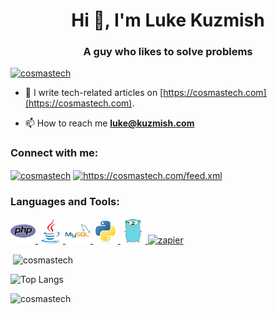 <h1 align="center">Hi 👋, I'm Luke Kuzmish</h1>
<h3 align="center">A guy who likes to solve problems</h3>

<p align="left"> <a href="https://twitter.com/cosmastech" target="blank"><img src="https://img.shields.io/twitter/follow/cosmastech?logo=twitter&style=for-the-badge" alt="cosmastech" /></a> </p>

- 📝 I write tech-related articles on [https://cosmastech.com](https://cosmastech.com).

- 📫 How to reach me **luke@kuzmish.com**

<h3 align="left">Connect with me:</h3>
<p align="left">
<a href="https://twitter.com/cosmastech" target="blank"><img align="center" src="https://raw.githubusercontent.com/rahuldkjain/github-profile-readme-generator/master/src/images/icons/Social/twitter.svg" alt="cosmastech" height="30" width="40" /></a>
<a href="https://cosmastech.com/feed.xml" target="blank"><img align="center" src="https://raw.githubusercontent.com/rahuldkjain/github-profile-readme-generator/master/src/images/icons/Social/rss.svg" alt="https://cosmastech.com/feed.xml" height="30" width="40" /></a>
</p>

<h3 align="left">Languages and Tools:</h3>
<p align="left"><a href="https://www.php.net" target="_blank" rel="noreferrer"> <img src="https://raw.githubusercontent.com/devicons/devicon/master/icons/php/php-original.svg" alt="php" width="40" height="40"/> </a> <a href="https://www.java.com" target="_blank" rel="noreferrer"> <img src="https://raw.githubusercontent.com/devicons/devicon/master/icons/java/java-original.svg" alt="java" width="40" height="40"/> </a> <a href="https://www.mysql.com/" target="_blank" rel="noreferrer"> <img src="https://raw.githubusercontent.com/devicons/devicon/master/icons/mysql/mysql-original-wordmark.svg" alt="mysql" width="40" height="40"/> </a> <a href="https://python.org" target="_blank" rel="noreferrer"> <img src="https://raw.githubusercontent.com/devicons/devicon/master/icons/python/python-original.svg" alt="python" width="40" height="40"/> </a><a href="https://golang.org" target="_blank" rel="noreferrer"> <img src="https://raw.githubusercontent.com/devicons/devicon/master/icons/go/go-original.svg" alt="go" width="40" height="40"/> </a><a href="https://zapier.com" target="_blank" rel="noreferrer"> <img src="https://www.vectorlogo.zone/logos/zapier/zapier-icon.svg" alt="zapier" width="40" height="40"/> </a> </p>

<p>&nbsp;<img align="center" src="https://github-readme-stats.vercel.app/api?username=cosmastech&show_icons=true&locale=en" alt="cosmastech" /></p>

![Top Langs](https://github-readme-stats.vercel.app/api/top-langs/?username=cosmastech&layout=compact)

<p align="left"> <img src="https://komarev.com/ghpvc/?username=cosmastech&label=Profile%20views&color=0e75b6&style=flat" alt="cosmastech" /> </p>
